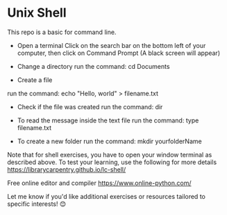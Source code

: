# Unix Shell
This repo is a basic for command line.



- Open a terminal
  Click on the search bar on the bottom left of your computer, then click on Command Prompt (A black screen will appear)

 - Change a directory
   run the command: cd Documents 

 - Create a file 

  run the command: echo "Hello, world" > filename.txt

 - Check if the file was created
   run the command: dir

 -  To read the message inside the text file
    run the command: type filename.txt

  - To create a new folder
    run the command:  mkdir yourfolderName

 Note that for shell exercises, you have to open your window terminal as described above.
 To test your learning, use the following for more details
 https://librarycarpentry.github.io/lc-shell/

 Free online editor and compiler
 https://www.online-python.com/



Let me know if you'd like additional exercises or resources tailored to specific interests! 😊